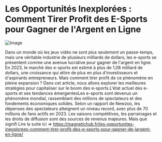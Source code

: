 # Les Opportunités Inexplorées : Comment Tirer Profit des E-Sports pour Gagner de l'Argent en Ligne

![Image](https://images.pexels.com/photos/31916807/pexels-photo-31916807.jpeg?auto=compress&cs=tinysrgb&h=650&w=940)

Dans un monde où les jeux vidéo ne sont plus seulement un passe-temps, mais une véritable industrie de plusieurs milliards de dollars, les e-sports se présentent comme une avenue lucrative pour gagner de l'argent en ligne. En 2023, le marché des e-sports est estimé à plus de 1,08 milliard de dollars, une croissance qui attire de plus en plus d'investisseurs et d'aspirants entrepreneurs. Mais comment tirer profit de ce phénomène en pleine expansion ? Dans cet article, nous allons explorer les meilleures stratégies pour capitaliser sur le boom des e-sports.L'état actuel des e-sports et ses tendances émergentesLes e-sports sont devenus un phénomène mondial, rassemblant des millions de spectateurs et des fondements économiques solides. Selon un rapport de Newzoo, les dépenses des spectateurs atteignent un niveau record, avec plus de 70 millions de fans actifs en 2023. Les saisons compétitives, les parrainages et les droits de diffusion sont des sources de revenus majeures. Mais que signifi Lire la suite ici => https://magnetichub.fr/les-opportunites-inexplorees-comment-tirer-profit-des-e-sports-pour-gagner-de-largent-en-ligne/
